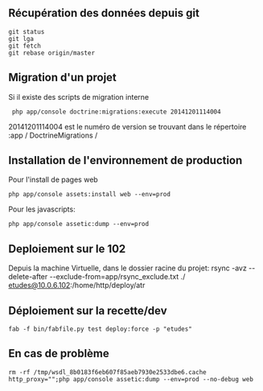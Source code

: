 ## Récupération des données depuis git

    git status
    git lga
    git fetch
    git rebase origin/master


## Migration d'un projet
Si il existe des scripts de migration interne

     php app/console doctrine:migrations:execute 20141201114004

20141201114004 est le numéro de version se trouvant dans le répertoire :app / DoctrineMigrations / 


## Installation de l'environnement de production
Pour l'install de pages web

    php app/console assets:install web --env=prod

Pour les javascripts:

    php app/console assetic:dump --env=prod



## Deploiement sur le 102
Depuis la machine Virtuelle, dans le dossier racine du projet:
    rsync -avz --delete-after --exclude-from=app/rsync_exclude.txt ./ etudes@10.0.6.102:/home/http/deploy/atr


## Déploiement sur la recette/dev
    fab -f bin/fabfile.py test deploy:force -p "etudes"


## En cas de problème
    rm -rf /tmp/wsdl_8b0183f6eb607f85aeb7930e2533dbe6.cache
    http_proxy="";php app/console assetic:dump --env=prod --no-debug web     
